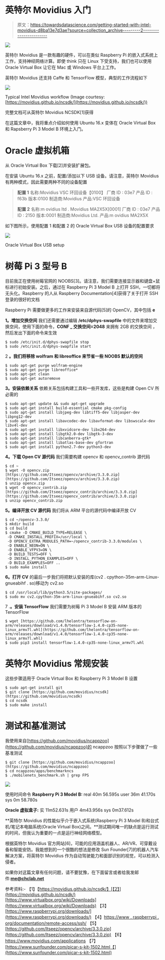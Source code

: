 # 英特尔 Movidius 入门

> 原文：<https://towardsdatascience.com/getting-started-with-intel-movidius-d8ba13e7d3ae?source=collection_archive---------2----------------------->

![](img/4c04e86b2ba90328da13379f9670307a.png)

英特尔 Movidius 是一款有趣的硬件，可以在类似 Raspberry Pi 的嵌入式系统上工作，支持神经网络计算。即使 think 只在 Linux 下受支持，我们也可以使用 Oracle Virtual Box 让它在 Mac 或 Windows 平台上工作。

英特尔 Movidius 还支持 Caffe 和 TensorFlow 模型，典型的工作流程如下

![](img/8207d3f2ec051009170f46d733ef1383.png)

Typical Intel Movidius workflow (Image courtesy: [https://movidius.github.io/ncsdk/](https://movidius.github.io/ncsdk/))

完整文档可从英特尔 Movidius NCSDK[1]获得

在这篇文章中，我将重点介绍如何使用 Ubuntu 16.x 变体在 Oracle Virtual Box 和 Rapsberry Pi 3 Model B 环境上入门。

# Oracle 虚拟机箱

从 Oracle Virtual Box 下载[2]并安装扩展包。

在安装 Ubuntu 16.x 之前，配置/添加以下 USB 设备。请注意，英特尔 Movidius 有两种模式，因此需要两种不同的设备配置

> **配置 1**
> 名称:Movidius VSC 环回设备【0100】
> 厂商 ID : 03e7
> 产品 ID : f63b
> 版本:0100
> 制造商:Movidius
> 产品:VSC 环回设备
> 
> **配置 2**
> 名称:m ovidius ltd . Movidius MA2X5X[0001]
> 厂商 ID : 03e7
> 产品 ID : 2150
> 版本:0001
> 制造商:Movidius Ltd.
> 产品:m ovidius MA2X5X

如下图所示，使用配置 1 和配置 2 的 Oracle Virtual Box USB 设备的配置要求

![](img/ae7b8ce3a9090ff928d67cb15d2e61d7.png)

Oracle Virtual Box USB setup

# 树莓 Pi 3 型号 B

目前我正在使用树莓官网的 NOOBS[3]。请注意，我们需要连接显示器和键盘+鼠标进行初始安装。之后，通过在 Raspberry Pi 3 Model B 上打开 SSH，一切都将无头化。Raspberry 的人从 Raspberry Documentation[4]获得了关于打开 SSH 登录的很好的文档

Raspberry Pi 需要做更多的工作来安装来自源代码[5]的 OpenCV，其中包括 **e**

**1。增加交换空间**
我们还需要通过编辑 **/etc/dphys-swapfile** 中的文件来增加交换空间，使用下面的命令，**CONF _ 交换空间=2048** 来拥有 2GB 的交换空间
，然后发出下面的命令来生效

```
$ sudo /etc/init.d/dphys-swapfile stop
$ sudo /etc/init.d/dphys-swapfile start
```

2 **。我们将移除 wolfram 和 libreoffice 来节省一些 NOOBS 默认的空间**

```
$ sudo apt-get purge wolfram-engine
$ sudo apt-get purge libreoffice*
$ sudo apt-get clean
$ sudo apt-get autoremove
```

**3。安装依赖关系** 依赖关系包括构建工具和一些开发库，这些是构建 Open CV 所必需的

```
$ sudo apt-get update && sudo apt-get upgrade
$ sudo apt-get install build-essential cmake pkg-config
$ sudo apt-get install libjpeg-dev libtiff5-dev libjasper-dev libpng12-dev
$ sudo apt-get install libavcodec-dev libavformat-dev libswscale-dev libv4l-dev
$ sudo apt-get install libxvidcore-dev libx264-dev
$ sudo apt-get install libgtk2.0-dev libgtk-3-dev
$ sudo apt-get install libcanberra-gtk*
$ sudo apt-get install libatlas-base-dev gfortran
$ sudo apt-get install python2.7-dev python3-dev
```

**4。下载 Open CV 源代码** 我们需要构建 opencv 和 opencv_contrib 源代码

```
$ cd ~
$ wget -O opencv.zip [https://github.com/Itseez/opencv/archive/3.3.0.zip](https://github.com/Itseez/opencv/archive/3.3.0.zip)
$ unzip opencv.zip
$ wget -O opencv_contrib.zip [https://github.com/Itseez/opencv_contrib/archive/3.3.0.zip](https://github.com/Itseez/opencv_contrib/archive/3.3.0.zip)
$ unzip opencv_contrib.zip
```

**5。编译开放 CV 源代码** 我们将从 ARM 平台的源代码中编译开放 CV

```
$ cd ~/opencv-3.3.0/
$ mkdir build
$ cd build
$ cmake -D CMAKE_BUILD_TYPE=RELEASE \
 -D CMAKE_INSTALL_PREFIX=/usr/local \
 -D OPENCV_EXTRA_MODULES_PATH=~/opencv_contrib-3.3.0/modules \
 -D ENABLE_NEON=ON \
 -D ENABLE_VFPV3=ON \
 -D BUILD_TESTS=OFF \
 -D INSTALL_PYTHON_EXAMPLES=OFF \
 -D BUILD_EXAMPLES=OFF ..
$ sudo make install
```

**6。打开 CV** 的最后一步我们将把默认安装的库(cv2 . cpython-35m-arm-Linux-gnueabihf . so)移动为 cv2.so

```
$ cd /usr/local/lib/python3.5/site-packages/
$ sudo mv cv2.cpython-35m-arm-linux-gnueabihf.so cv2.so
```

7 .**。安装 TensorFlow** 我们需要为树莓 Pi 3 Model B 安装 ARM 版本的 TensorFlow

```
$ wget [https://github.com/lhelontra/tensorflow-on-arm/releases/download/v1.4.0/tensorflow-1.4.0-cp35-none-linux_armv7l.whl](https://github.com/lhelontra/tensorflow-on-arm/releases/download/v1.4.0/tensorflow-1.4.0-cp35-none-linux_armv7l.whl)
$ sudo pip3 install tensorflow-1.4.0-cp35-none-linux_armv7l.whl
```

# 英特尔 Movidius 常规安装

这些步骤适用于 Oracle Virtual Box 和 Raspberry Pi 3 Model B 设置

```
$ sudo apt-get install git
$ git clone [https://github.com/movidius/ncsdk](https://github.com/movidius/ncsdk)
$ cd ncsdk
$ sudo make install
```

# 测试和基准测试

我使用来自[https://github.com/movidius/ncappzoo](https://github.com/movidius/ncappzoo)的 ncappzoo 按照以下步骤做了一些基准测试

```
$ git clone [https://github.com/movidius/ncappzoo](https://github.com/movidius/ncappzoo)
$ cd ncappzoo/apps/benchmarkncs
$ ./mobilenets_benchmark.sh | grep FPS
```

![](img/b916e62ae34ea5d2b280e80d2fb88e99.png)

使用时间命令
**Raspberry Pi 3 Model B:**
real 40m 56.595s
user 36m 41.170s
sys 0m 58.780s

**Oracle 虚拟盒子:**
实 11m52.631s
用户 4m43.956s
sys 0m37.612s

**英特尔 Movidius 的性能似乎介于嵌入式系统(Raspberry Pi 3 Model B)和台式机/笔记本电脑系统(Oracle Virtual Box)之间。**测试期间唯一的缺点是运行测试的时间，但我认为重要的一点是运行神经网络模型。

根据英特尔 Movidius 官方网站[6]，可能的应用涵盖机器人、AR/VR、可穿戴设备和智能安防。我能想到的一个很酷的想法是修改 Sun Founder[7]的机器人汽车解决方案，将英特尔 Movidius 作为自动驾驶能力和面部识别的视觉，可以检测入侵者。

如果你对这篇文章有任何问题，请不要犹豫，在下面留言或者给我发邮件:**me@chclab.net**

参考资料:-
【1】【https://movidius.github.io/ncsdk/】[【2】](https://movidius.github.io/ncsdk/)[https://www.virtualbox.org/wiki/Downloads](https://www.virtualbox.org/wiki/Downloads)
【3】[https://www.raspberrypi.org/downloads/](https://www.raspberrypi.org/downloads/)
【4】[https://www . raspberrypi . org/documentation/remote-access/ssh/](https://www.raspberrypi.org/documentation/remote-access/ssh/)
【5】[https://github.com/Itseez/opencv/archive/3.3.0.zip](https://github.com/Itseez/opencv/archive/3.3.0.zip)
【6】https://www.movidius.com/applications
【7】[https://www.sunfounder.com/picar-s-kit-1502.html【](https://www.sunfounder.com/picar-s-kit-1502.html)